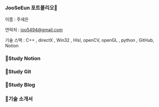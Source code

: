 ### JooSeEun 포트폴리오👋

<!--
**jooseeun/JooSeEun** is a ✨ _special_ ✨ repository because its `README.md` (this file) appears on your GitHub profile.

Here are some ideas to get you started:

- 🔭 I’m currently working on ...
- 🌱 I’m currently learning ...
- 👯 I’m looking to collaborate on ...
- 🤔 I’m looking for help with ...
- 💬 Ask me about ...
- 📫 How to reach me: ...
- 😄 Pronouns: ...
- ⚡ Fun fact: ...
-->


이름 : 주세은

연락처 : joo5494@gmail.com

기술 스택 : C++ , directX , Win32 , Hlsl, openCV, openGL , python , GitHub, Notion



### 🐸Study Notion

### 🐸Study Git

### 🐸Study Blog

### 🐸기술 소개서


